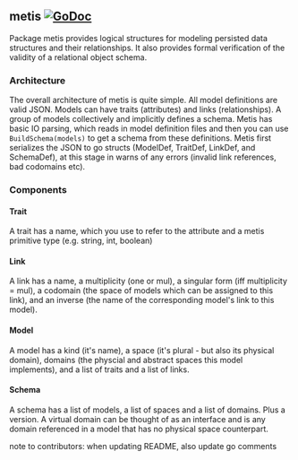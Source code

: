 metis [![GoDoc](https://godoc.org/github.com/elos/metis?status.svg)](https://godoc.org/github.com/elos/metis)
-----
Package metis provides logical structures for modeling persisted data structures and their relationships. It also provides formal verification of the validity of a relational object schema.

### Architecture
The overall architecture of metis is quite simple. All model definitions are valid JSON. Models can have traits (attributes) and links (relationships). A group of models collectively and implicitly defines a schema. Metis has basic IO parsing, which reads in model definition files and then you can use `BuildSchema(models)` to get a schema from these definitions. Metis first serializes the JSON to go structs (ModelDef, TraitDef, LinkDef, and SchemaDef), at this stage in warns of any errors (invalid link references, bad codomains etc).

### Components
#### Trait
A trait has a name, which you use to refer to the attribute and a metis primitive type (e.g. string, int, boolean)
#### Link
A link has a name, a multiplicity (one or mul), a singular form (iff multiplicity = mul), a codomain (the space of models which can be assigned to this link), and an inverse (the name of the corresponding model's link to this model).
#### Model
A model has a kind (it's name), a space (it's plural - but also its physical domain), domains (the physcial and abstract spaces this model implements), and a list of traits and a list of links.
#### Schema
A schema has a list of models, a list of spaces and a list of domains. Plus a version. A virtual domain can be thought of as an interface and is any domain referenced in a model that has no physical space counterpart.

note to contributors: when updating README, also update go comments
